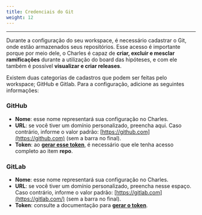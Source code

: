 ```yaml
---
title: Credenciais do Git
weight: 12
---
```


---

Durante a configuração do seu workspace, é necessário cadastrar o Git, onde estão armazenados seus repositórios. Esse acesso é importante porque por meio dele, o Charles é capaz de **criar, excluir e mesclar ramificações** durante a utilização do board das hipóteses, e com ele também é possível **visualizar e criar releases**.

Existem duas categorias de cadastros que podem ser feitas pelo workspace; GitHub e Gitlab. Para a configuração, adicione as seguintes informações:

### GitHub

* **Nome**: esse nome representará sua configuração no Charles. 
* **URL**: se você tiver um domínio personalizado, preencha aqui. Caso contrário, informe o valor padrão: [https://github.com](https://github.com) \(sem a barra no final\). 
* **Token**: ao [**gerar esse token**](https://help.github.com/pt/github/authenticating-to-github/creating-a-personal-access-token-for-the-command-line), é necessário que ele tenha acesso completo ao item **repo**.

### GitLab

* **Nome**: esse nome representará sua configuração no Charles. 
* **URL**: se você tiver um domínio personalizado, preencha nesse espaço. Caso contrário, informe o valor padrão: [https://gitlab.com](https://gitlab.com/) \(sem a barra no final\). 
* **Token**: consulte a documentação para [**gerar o token**](https://docs.gitlab.com/ee/api/#personalproject-access-tokens).
